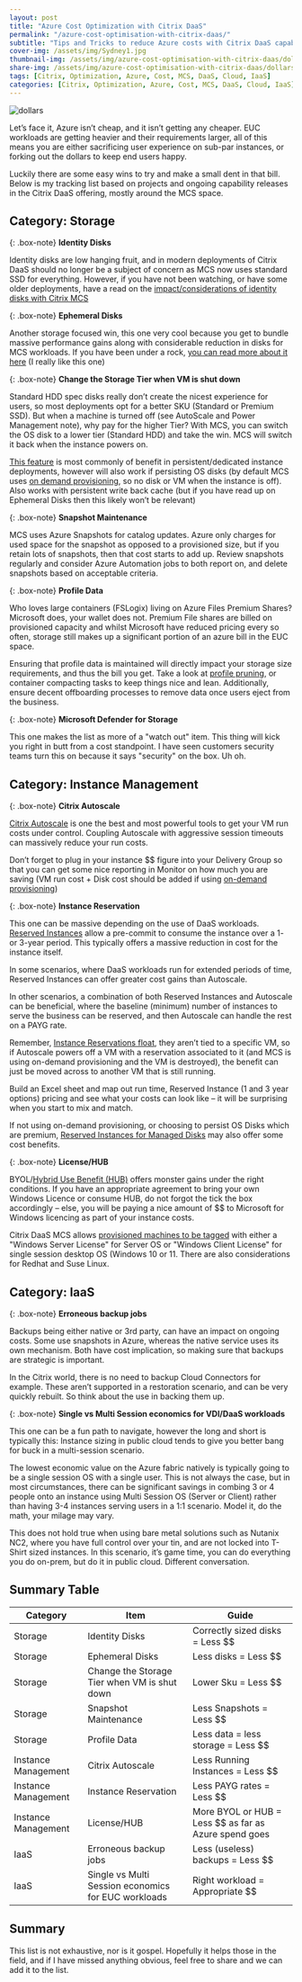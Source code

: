 ```yaml
---
layout: post
title: "Azure Cost Optimization with Citrix DaaS"
permalink: "/azure-cost-optimisation-with-citrix-daas/"
subtitle: "Tips and Tricks to reduce Azure costs with Citrix DaaS capability"
cover-img: /assets/img/Sydney1.jpg
thumbnail-img: /assets/img/azure-cost-optimisation-with-citrix-daas/dollars.jpg
share-img: /assets/img/azure-cost-optimisation-with-citrix-daas/dollars.jpg
tags: [Citrix, Optimization, Azure, Cost, MCS, DaaS, Cloud, IaaS]
categories: [Citrix, Optimization, Azure, Cost, MCS, DaaS, Cloud, IaaS]
---
```


![dollars]({{site.baseurl}}/assets/img/azure-cost-optimisation-with-citrix-daas/dollars.jpg)

Let’s face it, Azure isn’t cheap, and it isn’t getting any cheaper. EUC workloads are getting heavier and their requirements larger, all of this means you are either sacrificing user experience on sub-par instances, or forking out the dollars to keep end users happy.

Luckily there are some easy wins to try and make a small dent in that bill. Below is my tracking list based on projects and ongoing capability releases in the Citrix DaaS offering, mostly around the MCS space.

## Category: Storage

{: .box-note}
**Identity Disks**

Identity disks are low hanging fruit, and in modern deployments of Citrix DaaS should no longer be a subject of concern as MCS now uses standard SSD for everything. However, if you have not been watching, or have some older deployments, have a read on the [impact/considerations of identity disks with Citrix MCS](https://jkindon.com/enhancing-citrix-mcs-and-microsoft-azure-part-1-identity-disk-cost-optimization/)

{: .box-note}
**Ephemeral Disks**

Another storage focused win, this one very cool because you get to bundle massive performance gains along with considerable reduction in disks for MCS workloads. If you have been under a rock, [you can read more about it here](https://jkindon.com/citrix-mcs-and-azure-ephemeral-disks/) (I really like this one)

{: .box-note}
**Change the Storage Tier when VM is shut down**

Standard HDD spec disks really don’t create the nicest experience for users, so most deployments opt for a better SKU (Standard or Premium SSD). But when a machine is turned off (see AutoScale and Power Management note), why pay for the higher Tier? With MCS, you can switch the OS disk to a lower tier (Standard HDD) and take the win. MCS will switch it back when the instance powers on.

[This feature](https://docs.citrix.com/en-us/citrix-daas/install-configure/machine-catalogs-manage/manage-machine-catalog-azure.html#change-the-storage-type-to-a-lower-tier-when-a-vm-is-shut-down) is most commonly of benefit in persistent/dedicated instance deployments, however will also work if persisting OS disks (by default MCS uses [on demand provisioning](https://docs.citrix.com/en-us/citrix-daas/install-configure/machine-catalogs-create/create-machine-catalog-citrix-azure.html#azure-on-demand-provisioning), so no disk or VM when the instance is off). Also works with persistent write back cache (but if you have read up on Ephemeral Disks then this likely won’t be relevant)

{: .box-note}
**Snapshot Maintenance**

MCS uses Azure Snapshots for catalog updates. Azure only charges for used space for the snapshot as opposed to a provisioned size, but if you retain lots of snapshots, then that cost starts to add up. Review snapshots regularly and consider Azure Automation jobs to both report on, and delete snapshots based on acceptable criteria.

{: .box-note}
**Profile Data**

Who loves large containers (FSLogix) living on Azure Files Premium Shares? Microsoft does, your wallet does not. Premium File shares are billed on provisioned capacity and whilst Microsoft have reduced pricing every so often, storage still makes up a significant portion of an azure bill in the EUC space.

Ensuring that profile data is maintained will directly impact your storage size requirements, and thus the bill you get. Take a look at [profile pruning](https://stealthpuppy.com/fslogix-containers-capacity/), or container compacting tasks to keep things nice and lean. Additionally, ensure decent offboarding processes to remove data once users eject from the business.

{: .box-note}
**Microsoft Defender for Storage**

This one makes the list as more of a "watch out" item. This thing will kick you right in butt from a cost standpoint. I have seen customers security teams turn this on because it says "security" on the box. Uh oh.

## Category: Instance Management

{: .box-note}
**Citrix Autoscale**

[Citrix Autoscale](https://docs.citrix.com/en-us/citrix-daas/manage-deployment/autoscale.html) is one the best and most powerful tools to get your VM run costs under control. Coupling Autoscale with aggressive session timeouts can massively reduce your run costs.

Don’t forget to plug in your instance $$ figure into your Delivery Group so that you can get some nice reporting in Monitor on how much you are saving (VM run cost + Disk cost should be added if using [on-demand provisioning](https://docs.citrix.com/en-us/citrix-daas/install-configure/machine-catalogs-create/create-machine-catalog-citrix-azure.html#azure-on-demand-provisioning))

{: .box-note}
**Instance Reservation**

This one can be massive depending on the use of DaaS workloads. [Reserved Instances](https://azure.microsoft.com/en-us/pricing/reserved-vm-instances/) allow a pre-commit to consume the instance over a 1- or 3-year period. This typically offers a massive reduction in cost for the instance itself.

In some scenarios, where DaaS workloads run for extended periods of time, Reserved Instances can offer greater cost gains than Autoscale.

In other scenarios, a combination of both Reserved Instances and Autoscale can be beneficial, where the baseline (minimum) number of instances to serve the business can be reserved, and then Autoscale can handle the rest on a PAYG rate.

Remember, [Instance Reservations float](https://learn.microsoft.com/en-us/azure/cost-management-billing/manage/understand-vm-reservation-charges?toc=%2Fazure%2Fcost-management-billing%2Freservations%2Ftoc.json#how-reservation-discount-is-applied), they aren’t tied to a specific VM, so if Autoscale powers off a VM with a reservation associated to it (and MCS is using on-demand provisioning and the VM is destroyed), the benefit can just be moved across to another VM that is still running.

Build an Excel sheet and map out run time, Reserved Instance (1 and 3 year options) pricing and see what your costs can look like – it will be surprising when you start to mix and match.

If not using on-demand provisioning, or choosing to persist OS Disks which are premium, [Reserved Instances for Managed Disks](https://learn.microsoft.com/en-us/azure/virtual-machines/disks-reserved-capacity) may also offer some cost benefits.

{: .box-note}
**License/HUB**

BYOL/[Hybrid Use Benefit (HUB)](https://azure.microsoft.com/en-us/pricing/hybrid-benefit/) offers monster gains under the right conditions. If you have an appropriate agreement to bring your own Windows Licence or consume HUB, do not forgot the tick the box accordingly – else, you will be paying a nice amount of $$ to Microsoft for Windows licencing as part of your instance costs.

Citrix DaaS MCS allows [provisioned machines to be tagged](https://docs.citrix.com/en-us/citrix-daas/install-configure/machine-catalogs-create/create-machine-catalog-citrix-azure.html) with either a "Windows Server License" for Server OS or "Windows Client License" for single session desktop OS (Windows 10 or 11. There are also considerations for Redhat and Suse Linux.

## Category: IaaS

{: .box-note}
**Erroneous backup jobs**

Backups being either native or 3rd party, can have an impact on ongoing costs. Some use snapshots in Azure, whereas the native service uses its own mechanism. Both have cost implication, so making sure that backups are strategic is important.

In the Citrix world, there is no need to backup Cloud Connectors for example. These aren’t supported in a restoration scenario, and can be very quickly rebuilt. So think about the use in backing them up.

{: .box-note}
**Single vs Multi Session economics for VDI/DaaS workloads**

This one can be a fun path to navigate, however the long and short is typically this: Instance sizing in public cloud tends to give you better bang for buck in a multi-session scenario.

The lowest economic value on the Azure fabric natively is typically going to be a single session OS with a single user. This is not always the case, but in most circumstances, there can be significant savings in combing 3 or 4 people onto an instance using Multi Session OS (Server or Client) rather than having 3-4 instances serving users in a 1:1 scenario. Model it, do the math, your milage may vary.

This does not hold true when using bare metal solutions such as Nutanix NC2, where you have full control over your tin, and are not locked into T-Shirt sized instances. In this scenario, it’s game time, you can do everything you do on-prem, but do it in public cloud. Different conversation.

## Summary Table

| Category | Item | Guide |
| --- | --- | --- |
| Storage | Identity Disks | Correctly sized disks = Less $$ |
| Storage | Ephemeral Disks | Less disks = Less $$ |
| Storage | Change the Storage Tier when VM is shut down | Lower Sku = Less $$ |
| Storage | Snapshot Maintenance | Less Snapshots = Less $$ |
| Storage | Profile Data | Less data = less storage = Less $$ |
| Instance Management | Citrix Autoscale | Less Running Instances = Less $$ |
| Instance Management | Instance Reservation | Less PAYG rates = Less $$ |
| Instance Management | License/HUB | More BYOL or HUB = Less $$ as far as Azure spend goes |
| IaaS | Erroneous backup jobs | Less (useless) backups = Less $$ |
| IaaS | Single vs Multi Session economics for EUC workloads | Right workload = Appropriate $$ |

## Summary

This list is not exhaustive, nor is it gospel. Hopefully it helps those in the field, and if I have missed anything obvious, feel free to share and we can add it to the list.